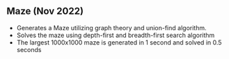 ## Maze (Nov 2022)
*	Generates a Maze utilizing graph theory and union-find algorithm.
*	Solves the maze using depth-first and breadth-first search algorithm
*	The largest 1000x1000 maze is generated in 1 second and solved in 0.5 seconds
